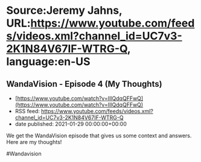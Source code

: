 # Source:Jeremy Jahns, URL:https://www.youtube.com/feeds/videos.xml?channel_id=UC7v3-2K1N84V67IF-WTRG-Q, language:en-US

## WandaVision - Episode 4 (My Thoughts)
 - [https://www.youtube.com/watch?v=IIlQdqQFFwQ](https://www.youtube.com/watch?v=IIlQdqQFFwQ)
 - RSS feed: https://www.youtube.com/feeds/videos.xml?channel_id=UC7v3-2K1N84V67IF-WTRG-Q
 - date published: 2021-01-29 00:00:00+00:00

We get the WandaVision episode that gives us some context and answers. Here are my thoughts!

#Wandavision


